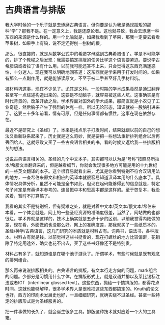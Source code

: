 # 古典语言与排版

我大学时候的一个乐子就是去琢磨古典语言。但你要是认为我是循规蹈矩的那种“学”？那我不是。在一定意义上，我是还原论者。这也就导致，我会去琢磨一种东西的来源是什么样的。用一个比喻就是，如果我看到了苹果，那我一定要去看看苹果树，如果手上有镐，说不定还得刨一刨树的根。

那么，很直接的，就是从数学公式中的希腊字母跳到古典希腊语了。学是不可能学的，排了个教程之后发现：我需要搞定排版的任务比学这个语言要紧迫。要说学古希腊语或者拉丁语有什么用，以前我可能还答不上来，只会觉得这东西充满迷惑性，十分迷人。现在我可以明确地回答道：这东西就是学来用于打发时间的。如果有那么一点副作用，就是能够读原文，不至于被二手甚至好几手材料坑。

被材料坑这事，现在不少见了。尤其是文科，一段时期的学术成果竟然是通过翻译甚至写一点综述构造出来的。这要是不动脑子，就容易被这些人坑。这事确实是有时代背景的，改革开放之后，学术界面对国外的学术成果，那简直就是小农见了工业奇迹，然后脑子产生了强烈的休克一样。所以无论形态，知识就被一股脑引进来了。这要三十多年前看，情有可原。但是任何事情都有惯性，这事在现在依然存在。

最近不是研究上《圣经》了。本来是找点乐子打发时间，结果就跟以前的自己的想法又重新联系起来了。历史就是这么奇妙，就是要把一些想法重新排列组合以后再丢回给人。这就导致又买了一些古典语言相关的书，看的时候又返给我一些排版相关的想法。

说说古典语言相关的。圣经的几个中文本子，其实都可以认为是“号称”按照马所拉本/希腊文本翻译来的，但是越看细节，你就会发现很多地方可能是用的十九世纪的一些英文翻译的本子。这个很容易就看出来，尤其是你看到特别不符合汉语用法的地方，一查希伯来原文和相应的英译本就很容易知道汉译本用的什么底本了。具体情况具体分析，虽然不可能是全书如此，但现在起码能够得到的信息就是，特定句子肯定是有英译本参考的。连吕振中本和思高本都是这样的。至于恢复本，我没买着，暂时不打算搞了。

我看的其实不是特别细，但有疑难之处，就是对着中文本/英文本/俄文本/希伯来本看。一个体会就是，网上的一些圣经资源的准确度很差，当然了，网站做的也都很烂。学术界就是这样的，技术上确实就是五步十步的区别，以前我觉得内陆做的差，现在看，外面做的也没那么好。网上的准确度差，那我就买了一些纸质本的。圣经/神学/古典语言，这几门研究的本质就是材料占有。词典书，语法书，各种版本。材料占有就是钱。以前觉得这些书挺贵的，现在打螺丝的地方比较偏僻，花销除了特定用途外，确实也花不出去，买了这些书好像还不是特别贵。

材料占有多了，就知道谁是在哪个池子游泳了。所谓学术，有些时候就是既有观念的排列组合。

那么再来说说排版相关的。古典语言的排版，有文本行走方向的问题，mark组合的问题。少部分是习惯用什么字体。在排版形式上，就是双语并排以及莱比锡标注法或者IGT（interlinear glossed text）。这些东西，抛给一个搞排版的，都得花点时间。这就也能够解释，很多学术界人是很难把这些东西都搞定的。Knuth的论文也好，西方的印刷术发展史也好，一旦细细研究，就确实绕不过圣经。甚至一些特定的排版形式是为圣经服务的。

把一件事做的长久了，就会诞生很多工具。排版这种技术就对应着一个大的工具箱。
